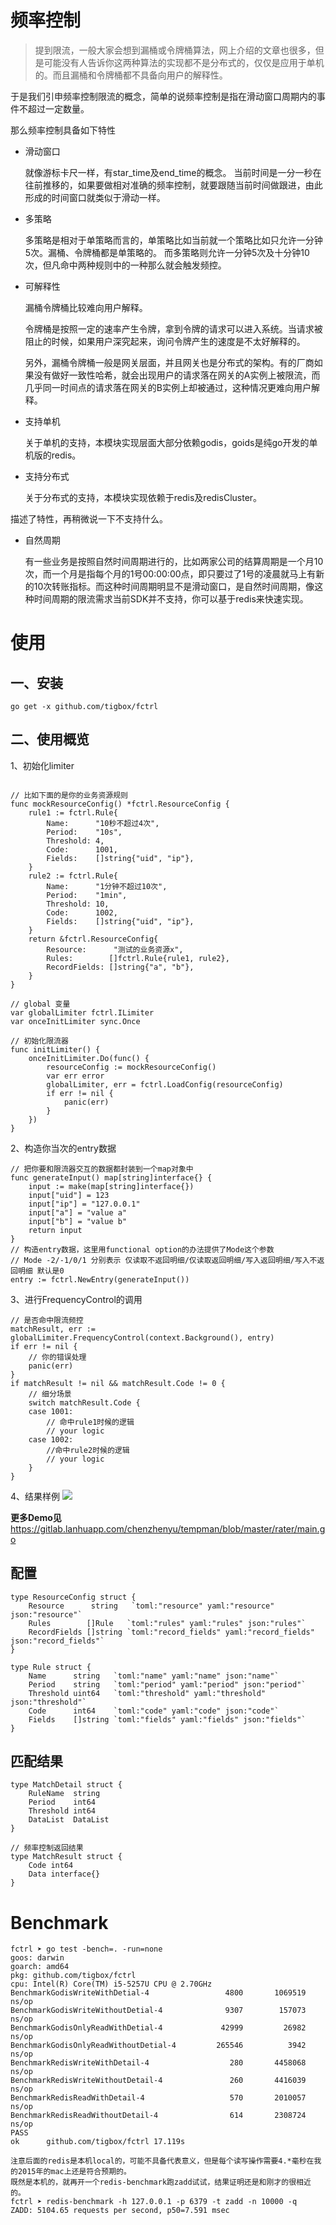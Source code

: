 # 频率控制
>提到限流，一般大家会想到漏桶或令牌桶算法，网上介绍的文章也很多，但是可能没有人告诉你这两种算法的实现都不是分布式的，仅仅是应用于单机的。而且漏桶和令牌桶都不具备向用户的解释性。

于是我们引申频率控制限流的概念，简单的说频率控制是指在滑动窗口周期内的事件不超过一定数量。

那么频率控制具备如下特性
* 滑动窗口

    就像游标卡尺一样，有star_time及end_time的概念。
    当前时间是一分一秒在往前推移的，如果要做相对准确的频率控制，就要跟随当前时间做跟进，由此形成的时间窗口就类似于滑动一样。
* 多策略
  
    多策略是相对于单策略而言的，单策略比如当前就一个策略比如只允许一分钟5次。漏桶、令牌桶都是单策略的。
    而多策略则允许一分钟5次及十分钟10次，但凡命中两种规则中的一种那么就会触发频控。
* 可解释性
  
    漏桶令牌桶比较难向用户解释。
	
	令牌桶是按照一定的速率产生令牌，拿到令牌的请求可以进入系统。当请求被阻止的时候，如果用户深究起来，询问令牌产生的速度是不太好解释的。

	另外，漏桶令牌桶一般是网关层面，并且网关也是分布式的架构。有的厂商如果没有做好一致性哈希，就会出现用户的请求落在网关的A实例上被限流，而几乎同一时间点的请求落在网关的B实例上却被通过，这种情况更难向用户解释。
* 支持单机

    关于单机的支持，本模块实现层面大部分依赖godis，goids是纯go开发的单机版的redis。
* 支持分布式

    关于分布式的支持，本模块实现依赖于redis及redisCluster。

描述了特性，再稍微说一下不支持什么。
* 自然周期
  
  有一些业务是按照自然时间周期进行的，比如两家公司的结算周期是一个月10次，而一个月是指每个月的1号00:00:00点，即只要过了1号的凌晨就马上有新的10次转账指标。而这种时间周期明显不是滑动窗口，是自然时间周期，像这种时间周期的限流需求当前SDK并不支持，你可以基于redis来快速实现。

# 使用

## 一、安装
```golang
go get -x github.com/tigbox/fctrl
```

## 二、使用概览
1、初始化limiter
```golang

// 比如下面的是你的业务资源规则
func mockResourceConfig() *fctrl.ResourceConfig {
	rule1 := fctrl.Rule{
		Name:      "10秒不超过4次",
		Period:    "10s",
		Threshold: 4,
		Code:      1001,
		Fields:    []string{"uid", "ip"},
	}
	rule2 := fctrl.Rule{
		Name:      "1分钟不超过10次",
		Period:    "1min",
		Threshold: 10,
		Code:      1002,
		Fields:    []string{"uid", "ip"},
	}
	return &fctrl.ResourceConfig{
		Resource:      "测试的业务资源x",
		Rules:        []fctrl.Rule{rule1, rule2},
		RecordFields: []string{"a", "b"},
	}
}

// global 变量
var globalLimiter fctrl.ILimiter
var onceInitLimiter sync.Once

// 初始化限流器
func initLimiter() {
	onceInitLimiter.Do(func() {
		resourceConfig := mockResourceConfig()
		var err error
		globalLimiter, err = fctrl.LoadConfig(resourceConfig)
		if err != nil {
			panic(err)
		}
	})
}
```

2、构造你当次的entry数据
```golang
// 把你要和限流器交互的数据都封装到一个map对象中
func generateInput() map[string]interface{} {
	input := make(map[string]interface{})
	input["uid"] = 123
	input["ip"] = "127.0.0.1"
	input["a"] = "value a"
	input["b"] = "value b"
	return input
}
// 构造entry数据，这里用functional option的办法提供了Mode这个参数 
// Mode -2/-1/0/1 分别表示 仅读取不返回明细/仅读取返回明细/写入返回明细/写入不返回明细 默认是0
entry := fctrl.NewEntry(generateInput())

```

3、进行FrequencyControl的调用
```golang
// 是否命中限流频控
matchResult, err := globalLimiter.FrequencyControl(context.Background(), entry)
if err != nil {
	// 你的错误处理
	panic(err)
}
if matchResult != nil && matchResult.Code != 0 {
	// 细分场景
	switch matchResult.Code {
	case 1001:
		// 命中rule1时候的逻辑
		// your logic
	case 1002:
		//命中rule2时候的逻辑
		// your logic
	}
}
```

4、结果样例
![](./result.png)

**更多Demo见**https://gitlab.lanhuapp.com/chenzhenyu/tempman/blob/master/rater/main.go


## 配置
```golang
type ResourceConfig struct {
	Resource      string   `toml:"resource" yaml:"resource" json:"resource"`
	Rules        []Rule   `toml:"rules" yaml:"rules" json:"rules"`
	RecordFields []string `toml:"record_fields" yaml:"record_fields" json:"record_fields"`
}

type Rule struct {
	Name      string   `toml:"name" yaml:"name" json:"name"`
	Period    string   `toml:"period" yaml:"period" json:"period"`
	Threshold uint64   `toml:"threshold" yaml:"threshold" json:"threshold"`
	Code      int64    `toml:"code" yaml:"code" json:"code"`
	Fields    []string `toml:"fields" yaml:"fields" json:"fields"`
}

```
## 匹配结果
```golang
type MatchDetail struct {
	RuleName  string
	Period    int64
	Threshold int64
	DataList  DataList
}

// 频率控制返回结果
type MatchResult struct {
	Code int64
	Data interface{}
}
```

# Benchmark
```
fctrl ➤ go test -bench=. -run=none                                             
goos: darwin
goarch: amd64
pkg: github.com/tigbox/fctrl
cpu: Intel(R) Core(TM) i5-5257U CPU @ 2.70GHz
BenchmarkGodisWriteWithDetial-4         	    4800	   1069519 ns/op
BenchmarkGodisWriteWithoutDetial-4      	    9307	    157073 ns/op
BenchmarkGodisOnlyReadWithDetial-4      	   42999	     26982 ns/op
BenchmarkGodisOnlyReadWithoutDetial-4   	  265546	      3942 ns/op
BenchmarkRedisWriteWithDetail-4         	     280	   4458068 ns/op
BenchmarkRedisWriteWithoutDetail-4      	     260	   4416039 ns/op
BenchmarkRedisReadWithDetail-4          	     570	   2010057 ns/op
BenchmarkRedisReadWithoutDetail-4       	     614	   2308724 ns/op
PASS
ok  	github.com/tigbox/fctrl	17.119s

注意后面的redis是本机local的，可能不具备代表意义，但是每个读写操作需要4.*毫秒在我的2015年的mac上还是符合预期的。
既然是本机的，就再开一个redis-benchmark跑zadd试试，结果证明还是和刚才的很相近的。
fctrl ➤ redis-benchmark -h 127.0.0.1 -p 6379 -t zadd -n 10000 -q               
ZADD: 5104.65 requests per second, p50=7.591 msec
```
